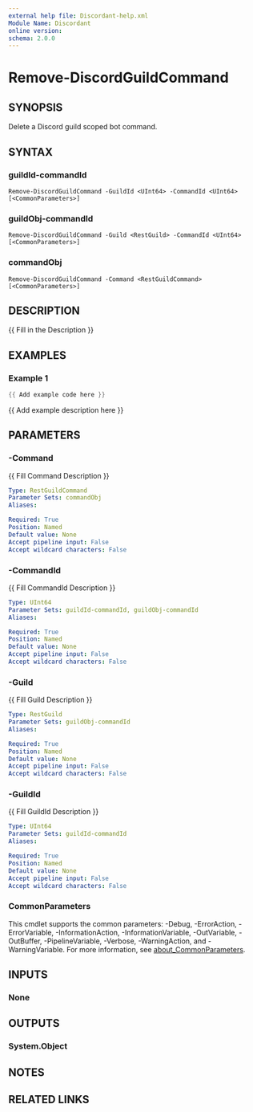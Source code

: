 ```yaml
---
external help file: Discordant-help.xml
Module Name: Discordant
online version:
schema: 2.0.0
---
```


# Remove-DiscordGuildCommand

## SYNOPSIS
Delete a Discord guild scoped bot command.

## SYNTAX

### guildId-commandId
```
Remove-DiscordGuildCommand -GuildId <UInt64> -CommandId <UInt64> [<CommonParameters>]
```

### guildObj-commandId
```
Remove-DiscordGuildCommand -Guild <RestGuild> -CommandId <UInt64> [<CommonParameters>]
```

### commandObj
```
Remove-DiscordGuildCommand -Command <RestGuildCommand> [<CommonParameters>]
```

## DESCRIPTION
{{ Fill in the Description }}

## EXAMPLES

### Example 1
```powershell
{{ Add example code here }}
```

{{ Add example description here }}

## PARAMETERS

### -Command
{{ Fill Command Description }}

```yaml
Type: RestGuildCommand
Parameter Sets: commandObj
Aliases:

Required: True
Position: Named
Default value: None
Accept pipeline input: False
Accept wildcard characters: False
```

### -CommandId
{{ Fill CommandId Description }}

```yaml
Type: UInt64
Parameter Sets: guildId-commandId, guildObj-commandId
Aliases:

Required: True
Position: Named
Default value: None
Accept pipeline input: False
Accept wildcard characters: False
```

### -Guild
{{ Fill Guild Description }}

```yaml
Type: RestGuild
Parameter Sets: guildObj-commandId
Aliases:

Required: True
Position: Named
Default value: None
Accept pipeline input: False
Accept wildcard characters: False
```

### -GuildId
{{ Fill GuildId Description }}

```yaml
Type: UInt64
Parameter Sets: guildId-commandId
Aliases:

Required: True
Position: Named
Default value: None
Accept pipeline input: False
Accept wildcard characters: False
```

### CommonParameters
This cmdlet supports the common parameters: -Debug, -ErrorAction, -ErrorVariable, -InformationAction, -InformationVariable, -OutVariable, -OutBuffer, -PipelineVariable, -Verbose, -WarningAction, and -WarningVariable. For more information, see [about_CommonParameters](http://go.microsoft.com/fwlink/?LinkID=113216).

## INPUTS

### None

## OUTPUTS

### System.Object
## NOTES

## RELATED LINKS
